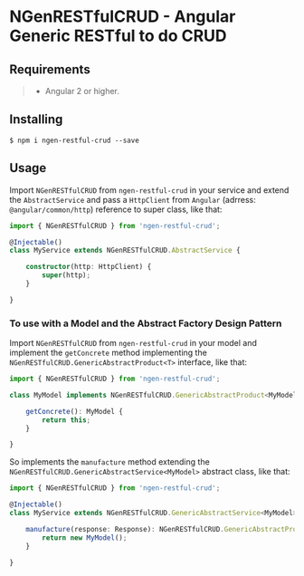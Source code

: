 # NGenRESTfulCRUD - Angular Generic RESTful to do CRUD

## Requirements

>- Angular 2 or higher.

## Installing

	$ npm i ngen-restful-crud --save

## Usage

Import ```NGenRESTfulCRUD``` from ```ngen-restful-crud``` in your service and extend the ```AbstractService``` and pass a ```HttpClient``` from ```Angular``` (adrress: ```@angular/common/http```) reference to super class, like that:

```typescript
import { NGenRESTfulCRUD } from 'ngen-restful-crud';

@Injectable()
class MyService extends NGenRESTfulCRUD.AbstractService {

	constructor(http: HttpClient) {
		super(http);
	}

}
```

### To use with a Model and the Abstract Factory Design Pattern

Import ```NGenRESTfulCRUD``` from ```ngen-restful-crud``` in your model and implement the ```getConcrete``` method implementing the ```NGenRESTfulCRUD.GenericAbstractProduct<T>``` interface, like that:

```typescript
import { NGenRESTfulCRUD } from 'ngen-restful-crud';

class MyModel implements NGenRESTfulCRUD.GenericAbstractProduct<MyModel> {

    getConcrete(): MyModel {
        return this;
    }

}
```

So implements the ```manufacture``` method extending the ```NGenRESTfulCRUD.GenericAbstractService<MyModel>``` abstract class, like that:

```typescript
import { NGenRESTfulCRUD } from 'ngen-restful-crud';

@Injectable()
class MyService extends NGenRESTfulCRUD.GenericAbstractService<MyModel> {

    manufacture(response: Response): NGenRESTfulCRUD.GenericAbstractProduct<MyModel> {
        return new MyModel();
    }

}
```

